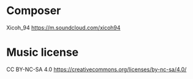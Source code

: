 # Composer

Xicoh_94
https://m.soundcloud.com/xicoh94


# Music license
CC BY-NC-SA 4.0
https://creativecommons.org/licenses/by-nc-sa/4.0/
